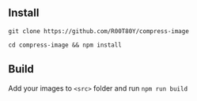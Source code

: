 ## Install
~~~shell
git clone https://github.com/R00T80Y/compress-image

cd compress-image && npm install
~~~

## Build
Add your images to `<src>` folder and run `npm run build`
